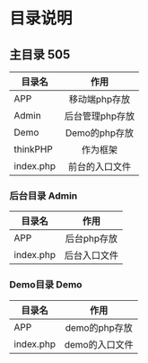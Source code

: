 ﻿# 目录说明

## 主目录 505

| 目录名        	| 作用          		| 
| ------------- |:-------------:	|
| APP      		| 移动端php存放 		|
| Admin      	| 后台管理php存放		| 
| Demo 			| Demo的php存放     	|
| thinkPHP 		| 作为框架 			|
| index.php 	| 前台的入口文件 		| 


### 后台目录 Admin
| 目录名        	| 作用          		| 
| ------------- |:-------------:	|
| APP      		| 后台php存放 		|
| index.php    	| 后台入口文件		|

### Demo目录 Demo 
| 目录名        	| 作用          		| 
| ------------- |:-------------:	|
| APP      		| demo的php存放 		|
| index.php    	| demo的入口文件		|
